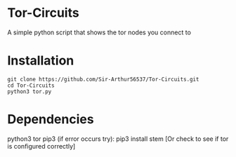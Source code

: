 # Tor-Circuits
A simple python script that shows the tor nodes you connect to

# Installation
```
git clone https://github.com/Sir-Arthur56537/Tor-Circuits.git
cd Tor-Circuits
python3 tor.py
```

# Dependencies
python3
tor
pip3
(if error occurs try): pip3 install stem [Or check to see if tor is configured correctly]
